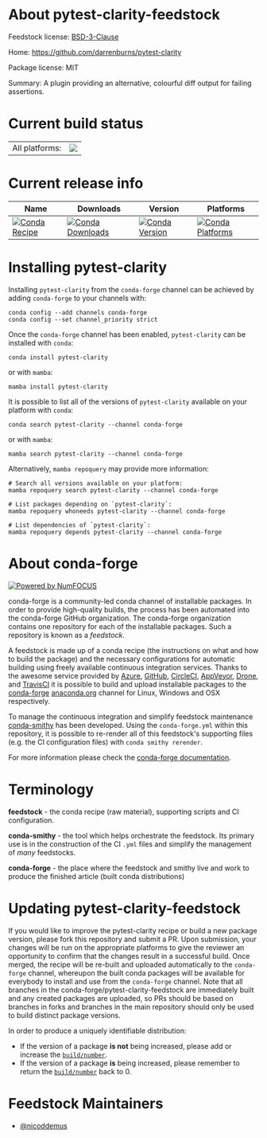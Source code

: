 About pytest-clarity-feedstock
==============================

Feedstock license: [BSD-3-Clause](https://github.com/conda-forge/pytest-clarity-feedstock/blob/main/LICENSE.txt)

Home: https://github.com/darrenburns/pytest-clarity

Package license: MIT

Summary: A plugin providing an alternative, colourful diff output for failing assertions.

Current build status
====================


<table><tr><td>All platforms:</td>
    <td>
      <a href="https://dev.azure.com/conda-forge/feedstock-builds/_build/latest?definitionId=3263&branchName=main">
        <img src="https://dev.azure.com/conda-forge/feedstock-builds/_apis/build/status/pytest-clarity-feedstock?branchName=main">
      </a>
    </td>
  </tr>
</table>

Current release info
====================

| Name | Downloads | Version | Platforms |
| --- | --- | --- | --- |
| [![Conda Recipe](https://img.shields.io/badge/recipe-pytest--clarity-green.svg)](https://anaconda.org/conda-forge/pytest-clarity) | [![Conda Downloads](https://img.shields.io/conda/dn/conda-forge/pytest-clarity.svg)](https://anaconda.org/conda-forge/pytest-clarity) | [![Conda Version](https://img.shields.io/conda/vn/conda-forge/pytest-clarity.svg)](https://anaconda.org/conda-forge/pytest-clarity) | [![Conda Platforms](https://img.shields.io/conda/pn/conda-forge/pytest-clarity.svg)](https://anaconda.org/conda-forge/pytest-clarity) |

Installing pytest-clarity
=========================

Installing `pytest-clarity` from the `conda-forge` channel can be achieved by adding `conda-forge` to your channels with:

```
conda config --add channels conda-forge
conda config --set channel_priority strict
```

Once the `conda-forge` channel has been enabled, `pytest-clarity` can be installed with `conda`:

```
conda install pytest-clarity
```

or with `mamba`:

```
mamba install pytest-clarity
```

It is possible to list all of the versions of `pytest-clarity` available on your platform with `conda`:

```
conda search pytest-clarity --channel conda-forge
```

or with `mamba`:

```
mamba search pytest-clarity --channel conda-forge
```

Alternatively, `mamba repoquery` may provide more information:

```
# Search all versions available on your platform:
mamba repoquery search pytest-clarity --channel conda-forge

# List packages depending on `pytest-clarity`:
mamba repoquery whoneeds pytest-clarity --channel conda-forge

# List dependencies of `pytest-clarity`:
mamba repoquery depends pytest-clarity --channel conda-forge
```


About conda-forge
=================

[![Powered by
NumFOCUS](https://img.shields.io/badge/powered%20by-NumFOCUS-orange.svg?style=flat&colorA=E1523D&colorB=007D8A)](https://numfocus.org)

conda-forge is a community-led conda channel of installable packages.
In order to provide high-quality builds, the process has been automated into the
conda-forge GitHub organization. The conda-forge organization contains one repository
for each of the installable packages. Such a repository is known as a *feedstock*.

A feedstock is made up of a conda recipe (the instructions on what and how to build
the package) and the necessary configurations for automatic building using freely
available continuous integration services. Thanks to the awesome service provided by
[Azure](https://azure.microsoft.com/en-us/services/devops/), [GitHub](https://github.com/),
[CircleCI](https://circleci.com/), [AppVeyor](https://www.appveyor.com/),
[Drone](https://cloud.drone.io/welcome), and [TravisCI](https://travis-ci.com/)
it is possible to build and upload installable packages to the
[conda-forge](https://anaconda.org/conda-forge) [anaconda.org](https://anaconda.org/)
channel for Linux, Windows and OSX respectively.

To manage the continuous integration and simplify feedstock maintenance
[conda-smithy](https://github.com/conda-forge/conda-smithy) has been developed.
Using the ``conda-forge.yml`` within this repository, it is possible to re-render all of
this feedstock's supporting files (e.g. the CI configuration files) with ``conda smithy rerender``.

For more information please check the [conda-forge documentation](https://conda-forge.org/docs/).

Terminology
===========

**feedstock** - the conda recipe (raw material), supporting scripts and CI configuration.

**conda-smithy** - the tool which helps orchestrate the feedstock.
                   Its primary use is in the construction of the CI ``.yml`` files
                   and simplify the management of *many* feedstocks.

**conda-forge** - the place where the feedstock and smithy live and work to
                  produce the finished article (built conda distributions)


Updating pytest-clarity-feedstock
=================================

If you would like to improve the pytest-clarity recipe or build a new
package version, please fork this repository and submit a PR. Upon submission,
your changes will be run on the appropriate platforms to give the reviewer an
opportunity to confirm that the changes result in a successful build. Once
merged, the recipe will be re-built and uploaded automatically to the
`conda-forge` channel, whereupon the built conda packages will be available for
everybody to install and use from the `conda-forge` channel.
Note that all branches in the conda-forge/pytest-clarity-feedstock are
immediately built and any created packages are uploaded, so PRs should be based
on branches in forks and branches in the main repository should only be used to
build distinct package versions.

In order to produce a uniquely identifiable distribution:
 * If the version of a package **is not** being increased, please add or increase
   the [``build/number``](https://docs.conda.io/projects/conda-build/en/latest/resources/define-metadata.html#build-number-and-string).
 * If the version of a package **is** being increased, please remember to return
   the [``build/number``](https://docs.conda.io/projects/conda-build/en/latest/resources/define-metadata.html#build-number-and-string)
   back to 0.

Feedstock Maintainers
=====================

* [@nicoddemus](https://github.com/nicoddemus/)


